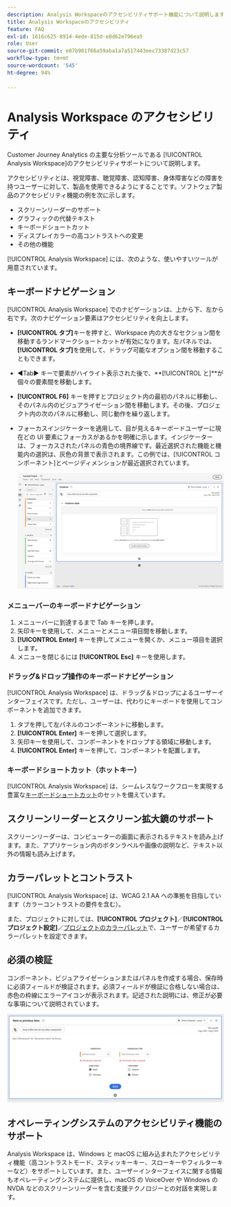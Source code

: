 ```yaml
---
description: Analysis Workspaceのアクセシビリティサポート機能について説明します。
title: Analysis Workspaceのアクセシビリティ
feature: FAQ
exl-id: 1616c625-8914-4ede-815d-e8d62e796ea5
role: User
source-git-commit: e07b901f66a59aba1a7a517443eec73387d23c57
workflow-type: tm+mt
source-wordcount: '545'
ht-degree: 94%

---
```


# Analysis Workspace のアクセシビリティ

Customer Journey Analytics の主要な分析ツールである [!UICONTROL Analysis Workspace]のアクセシビリティサポートについて説明します。

アクセシビリティとは、視覚障害、聴覚障害、認知障害、身体障害などの障害を持つユーザーに対して、製品を使用できるようにすることです。ソフトウェア製品のアクセシビリティ機能の例を次に示します。

* スクリーンリーダーのサポート
* グラフィックの代替テキスト
* キーボードショートカット
* ディスプレイカラーの高コントラストへの変更
* その他の機能

[!UICONTROL Analysis Workspace] には、次のような、使いやすいツールが用意されています。

## キーボードナビゲーション

[!UICONTROL Analysis Workspace] でのナビゲーションは、上から下、左から右です。次のナビゲーション要素はアクセシビリティを向上します。

* **[!UICONTROL タブ]**&#x200B;キーを押すと、Workspace 内の大きなセクション間を移動するランドマークショートカットが有効になります。左パネルでは、**[!UICONTROL タブ]**&#x200B;を使用して、ドラッグ可能なオプション間を移動することもできます。
* ◀Tab▶ キーで要素がハイライト表示された後で、**[!UICONTROL ︎と]**︎が個々の要素間を移動します。
* **[!UICONTROL F6]** キーを押すとプロジェクト内の最初のパネルに移動し、そのパネル内のビジュアライゼーション間を移動します。その後、プロジェクト内の次のパネルに移動し、同じ動作を繰り返します。
* フォーカスインジケーターを適用して、目が見えるキーボードユーザーに現在どの UI 要素にフォーカスがあるかを明確に示します。インジケーターは、フォーカスされたパネルの青色の境界線です。最近選択された機能と機能内の選択は、灰色の背景で表示されます。この例では、[!UICONTROL コンポーネント]とページディメンションが最近選択されています。

  ![フリーフォームテーブル周囲の青い境界線のフォーカスインジケーターを表示するフリーフォームテーブル。](assets/focus-indicator.png)

### メニューバーのキーボードナビゲーション

1. メニューバーに到達するまで Tab キーを押します。
1. 矢印キーを使用して、メニューとメニュー項目間を移動します。
1. **[!UICONTROL Enter]** キーを押してメニューを開くか、メニュー項目を選択します。
1. メニューを閉じるには **[!UICONTROL Esc]** キーを使用します。

### ドラッグ&amp;ドロップ操作のキーボードナビゲーション

[!UICONTROL Analysis Workspace] は、ドラッグ＆ドロップによるユーザーインターフェイスです。ただし、ユーザーは、代わりにキーボードを使用してコンポーネントを追加できます。

1. タブを押して左パネルのコンポーネントに移動します。
1. **[!UICONTROL Enter]** キーを押して選択します。
1. 矢印キーを使用して、コンポーネントをドロップする領域に移動します。
1. **[!UICONTROL Enter]** キーを押して、コンポーネントを配置します。

### キーボードショートカット（ホットキー）

[!UICONTROL Analysis Workspace] は、シームレスなワークフローを実現する豊富な[キーボードショートカット](/help/analysis-workspace/build-workspace-project/fa-shortcut-keys.md)のセットを備えています。

## スクリーンリーダーとスクリーン拡大鏡のサポート

スクリーンリーダーは、コンピューターの画面に表示されるテキストを読み上げます。また、アプリケーション内のボタンラベルや画像の説明など、テキスト以外の情報も読み上げます。

## カラーパレットとコントラスト

[!UICONTROL Analysis Workspace] は、WCAG 2.1 AA への準拠を目指しています（カラーコントラストの要件を含む）。

また、プロジェクトに対しては、**[!UICONTROL プロジェクト]**／**[!UICONTROL プロジェクト設定]**／[プロジェクトのカラーパレット](/help/analysis-workspace/build-workspace-project/color-palettes.md)で、ユーザーが希望するカラーパレットを設定できます。

## 必須の検証

コンポーネント、ビジュアライゼーションまたはパネルを作成する場合、保存時に必須フィールドが検証されます。必須フィールドが検証に合格しない場合は、赤色の枠線にエラーアイコンが表示されます。記述された説明には、修正が必要な事項について説明されています。

![セグメントビルダーとエラー検証インジケーター。](assets/error-validation.png)

## オペレーティングシステムのアクセシビリティ機能のサポート

Analysis Workspace は、Windows と macOS に組み込まれたアクセシビリティ機能（高コントラストモード、スティッキーキー、スローキーやフィルターキーなど）をサポートしています。また、ユーザーインターフェイスに関する情報もオペレーティングシステムに提供し、macOS の VoiceOver や Windows の NVDA などのスクリーンリーダーを含む支援テクノロジーとの対話を実現します。
